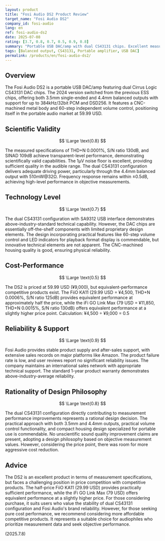 ```yaml
---
layout: product
title: "Fosi Audio DS2 Product Review"
target_name: "Fosi Audio DS2"
company_id: fosi-audio
lang: en
ref: fosi-audio-ds2
date: 2025-07-08
rating: [3.7, 0.8, 0.7, 0.5, 0.9, 0.8]
summary: "Portable USB DAC/amp with dual CS43131 chips. Excellent measurement specs and reasonable pricing, but faces tough competition from competitive products"
tags: [Balanced output, CS43131, Portable amplifier, USB DAC]
permalink: /products/en/fosi-audio-ds2/
---
```

## Overview

The Fosi Audio DS2 is a portable USB DAC/amp featuring dual Cirrus Logic CS43131 DAC chips. The 2024 version switched from the previous ESS chips, offering both 3.5mm single-ended and 4.4mm balanced outputs with support for up to 384kHz/32bit PCM and DSD256. It features a CNC-machined metal body and 60-step independent volume control, positioning itself in the portable audio market at 59.99 USD.

## Scientific Validity

$$ \Large \text{0.8} $$

The measured specifications of THD+N 0.0001%, S/N ratio 130dB, and SINAD 109dB achieve transparent-level performance, demonstrating scientifically valid capabilities. The 1μV noise floor is excellent, providing sufficient quality in the audible range. The dual CS43131 configuration delivers adequate driving power, particularly through the 4.4mm balanced output with 510mW@32Ω. Frequency response remains within ±0.5dB, achieving high-level performance in objective measurements.

## Technology Level

$$ \Large \text{0.7} $$

The dual CS43131 configuration with SA9312 USB interface demonstrates above-industry-standard technical capability. However, the DAC chips are essentially off-the-shelf components with limited proprietary design elements. The design incorporating practical features like 60-step volume control and LED indicators for playback format display is commendable, but innovative technical elements are not apparent. The CNC-machined housing quality is good, ensuring physical reliability.

## Cost-Performance

$$ \Large \text{0.5} $$

The DS2 is priced at 59.99 USD (¥9,000), but equivalent-performance competitive products exist. The FiiO KA11 (29.99 USD = ¥4,500, THD+N 0.0006%, S/N ratio 125dB) provides equivalent performance at approximately half the price, while the iFi GO Link Max (79 USD = ¥11,850, THD+N 0.0015%, S/N ratio 130dB) offers equivalent performance at a slightly higher price point. Calculation: ¥4,500 ÷ ¥9,000 = 0.5

## Reliability & Support

$$ \Large \text{0.9} $$

Fosi Audio provides stable product supply and after-sales support, with extensive sales records on major platforms like Amazon. The product failure rate is low, and user reviews report no significant reliability issues. The company maintains an international sales network with appropriate technical support. The standard 1-year product warranty demonstrates above-industry-average reliability.

## Rationality of Design Philosophy

$$ \Large \text{0.8} $$

The dual CS43131 configuration directly contributing to measurement performance improvements represents a rational design decision. The practical approach with both 3.5mm and 4.4mm outputs, practical volume control functionality, and compact housing design specialized for portable use is commendable. No unscientific sound quality improvement claims are present, adopting a design philosophy based on objective measurement values. However, considering the price point, there was room for more aggressive cost reduction.

## Advice

The DS2 is an excellent product in terms of measurement specifications, but faces a challenging position in price competition with competitive products. The half-price FiiO KA11 (29.99 USD) provides practically sufficient performance, while the iFi GO Link Max (79 USD) offers equivalent performance at a slightly higher price. For those considering purchase, it suits users who value the stability of dual CS43131 configuration and Fosi Audio's brand reliability. However, for those seeking pure cost performance, we recommend considering more affordable competitive products. It represents a suitable choice for audiophiles who prioritize measurement data and seek objective performance.

(2025.7.8)